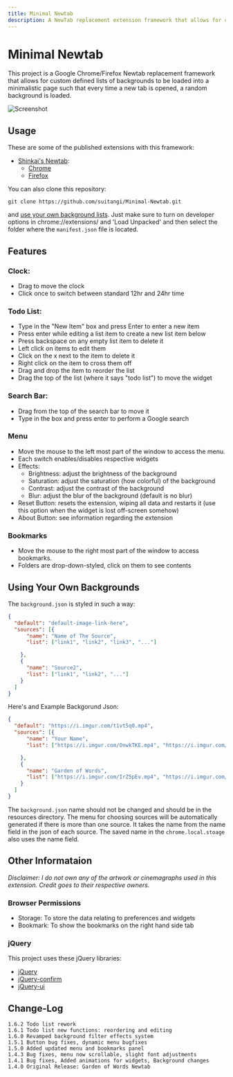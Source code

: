 ```yaml
---
title: Minimal Newtab
description: A NewTab replacement extension framework that allows for custom defined lists of backgrounds to be loaded into a minimalistic newtab.
---
```


# Minimal Newtab
This project is a Google Chrome/Firefox Newtab replacement framework that allows for custom defined lists of backgrounds to be loaded into a minimalistic page such that every time a new tab is opened, a random background is loaded.

![Screenshot](https://raw.githubusercontent.com/suitangi/Minimal-Newtab/master/resources/SC.png)

## Usage
These are some of the published extensions with this framework:
* [Shinkai's Newtab](https://suitangi.github.io/Minimal-Newtab/resources/Shinkai's%20Newtab):
  * [Chrome](https://chrome.google.com/webstore/detail/ojaookiigngaiipdhccdoaalmjpgpigh/publish-accepted?authuser=0&hl=en)
  * [Firefox](https://addons.mozilla.org/en-US/firefox/addon/garden-of-words-newtab/)

You can also clone this repository:
```
git clone https://github.com/suitangi/Minimal-Newtab.git
```
and [use your own background lists](#using-your-own-backgrounds).
Just make sure to turn on developer options in chrome://extensions/ and 'Load Unpacked' and then select the folder where the `manifest.json` file is located.

## Features
### Clock:
- Drag to move the clock
- Click once to switch between standard 12hr and 24hr time

### Todo List:
- Type in the "New Item" box and press Enter to enter a new item
- Press enter while editing a list item to create a new list item below
- Press backspace on any empty list item to delete it
- Left click on items to edit them
- Click on the x next to the item to delete it
- Right click on the item to cross them off
- Drag and drop the item to reorder the list
- Drag the top of the list (where it says "todo list") to move the widget

### Search Bar:
- Drag from the top of the search bar to move it
- Type in the box and press enter to perform a Google search

### Menu
- Move the mouse to the left most part of the window to access the menu.
- Each switch enables/disables respective widgets
- Effects:
  - Brightness: adjust the brightness of the background
  - Saturation: adjust the saturation (how colorful) of the background
  - Contrast: adjust the contrast of the background
  - Blur: adjust the blur of the background (default is no blur)
- Reset Button: resets the extension, wiping all data and restarts it (use this option when the widget is lost off-screen somehow)
- About Button: see information regarding the extension

### Bookmarks
- Move the mouse to the right most part of the window to access bookmarks.
- Folders are drop-down-styled, click on them to see contents

## Using Your Own Backgrounds
The `background.json` is styled in such a way:

```json
{
  "default": "default-image-link-here",
  "sources": [{
      "name": "Name of The Source",
      "list": ["link1", "link2", "link3", "..."]

    },
    {
      "name": "Source2",
      "list": ["link1", "link2", "..."]
    }
  ]
}
```

Here's and Example Backgorund Json:
```json
{
  "default": "https://i.imgur.com/t1vt5q0.mp4",
  "sources": [{
      "name": "Your Name",
      "list": ["https://i.imgur.com/OnwkTKE.mp4", "https://i.imgur.com/IpcZlnk.mp4"]

    },
    {
      "name": "Garden of Words",
      "list": ["https://i.imgur.com/IrZ5pEv.mp4", "https://i.imgur.com/gNXhMXN.mp4"]
    }
  ]
}
```
The `background.json` name should not be changed and should be in the resources directory.
The menu for choosing sources will be automatically generated if there is more than one source. It takes the name from the name field in the json of each source.
The saved name in the `chrome.local.stoage` also uses the name field.

## Other Informataion
*Disclaimer: I do not own any of the artwork or cinemagraphs used in this extension. Credit goes to their respective owners.*

### Browser Permissions
- Storage: To store the data relating to preferences and widgets
- Bookmark: To show the bookmarks on the right hand side tab

### jQuery
This project uses these jQuery libraries:
- [jQuery](https://github.com/jquery/jquery)
- [jQuery-confirm](https://github.com/craftpip/jquery-confirm)
- [jQuery-ui](https://github.com/jquery/jquery-ui)

## Change-Log
```
1.6.2 Todo list rework
1.6.1 Todo list new functions: reordering and editing
1.6.0 Revamped background filter effects system
1.5.1 Button bug fixes, dynamic menu bugfixes
1.5.0 Added updated menu and bookmarks panel
1.4.3 Bug fixes, menu now scrollable, slight font adjustments
1.4.1 Bug fixes, Added animations for widgets, Background changes
1.4.0 Original Release: Garden of Words Newtab
```
